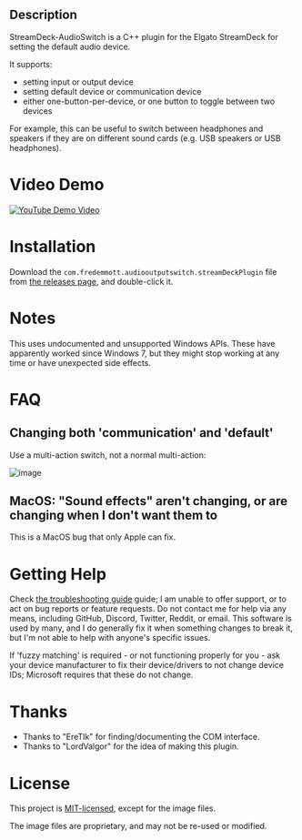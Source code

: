 ## Description

StreamDeck-AudioSwitch is a C++ plugin for the Elgato StreamDeck for setting the default audio device.

It supports:
- setting input or output device
- setting default device or communication device
- either one-button-per-device, or one button to toggle between two devices

For example, this can be useful to switch between headphones and speakers if they are on different sound cards (e.g. USB speakers or USB headphones).

# Video Demo

[![YouTube Demo Video](https://img.youtube.com/vi/Y5avo5WrwwM/0.jpg)](https://www.youtube.com/watch?v=Y5avo5WrwwM)

# Installation

Download the `com.fredemmott.audiooutputswitch.streamDeckPlugin` file from [the releases page](https://github.com/fredemmott/StreamDeck-AudioOutputSwitcher/releases), and double-click it.

# Notes

This uses undocumented and unsupported Windows APIs. These have apparently worked since Windows 7, but they
might stop working at any time or have unexpected side effects.


# FAQ

## Changing both 'communication' and 'default'

Use a multi-action switch, not a normal multi-action:

![image](https://user-images.githubusercontent.com/360927/206601016-e8785e16-edf9-4c6e-8829-1c54b9acaeaa.png)

## MacOS: "Sound effects" aren't changing, or are changing when I don't want them to

This is a MacOS bug that only Apple can fix.

# Getting Help

Check [the troubleshooting guide](TROUBLESHOOTING.md) guide; I am unable to offer support, or to act on bug reports or feature requests. Do not contact me for help via any means, including GitHub, Discord, Twitter, Reddit, or email. This software is used by many, and I do generally fix it when something changes to break it, but I'm not able to help with anyone's specific issues.

If 'fuzzy matching' is required - or not functioning properly for you - ask your device manufacturer to fix their device/drivers to not change device IDs; Microsoft requires that these do not change.

# Thanks

- Thanks to "EreTIk" for finding/documenting the COM interface.
- Thanks to "LordValgor" for the idea of making this plugin.

# License

This project is [MIT-licensed](LICENSE), except for the image files.

The image files are proprietary, and may not be re-used or modified.
